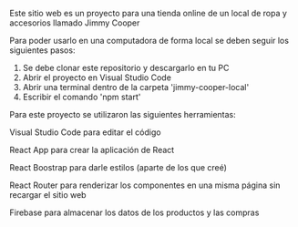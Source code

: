 Este sitio web es un proyecto para una tienda online de un local de ropa y accesorios llamado Jimmy Cooper

Para poder usarlo en una computadora de forma local se deben seguir los siguientes pasos:

1. Se debe clonar este repositorio y descargarlo en tu PC
2. Abrir el proyecto en Visual Studio Code 
3. Abrir una terminal dentro de la carpeta 'jimmy-cooper-local' 
4. Escribir el comando 'npm start' 

Para este proyecto se utilizaron las siguientes herramientas: 

Visual Studio Code para editar el código

React App para crear la aplicación de React

React Boostrap para darle estilos (aparte de los que creé)

React Router para renderizar los componentes en una misma página sin recargar el sitio web

Firebase para almacenar los datos de los productos y las compras
